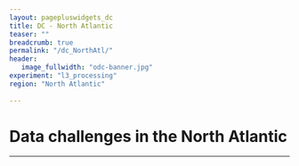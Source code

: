 ```yaml
---
layout: pagepluswidgets_dc
title: DC - North Atlantic 
teaser: ""
breadcrumb: true
permalink: "/dc_NorthAtl/"
header:
   image_fullwidth: "odc-banner.jpg" 
experiment: "l3_processing"
region: "North Atlantic"
  
--- 
```



# Data challenges in the North Atlantic
  
---
